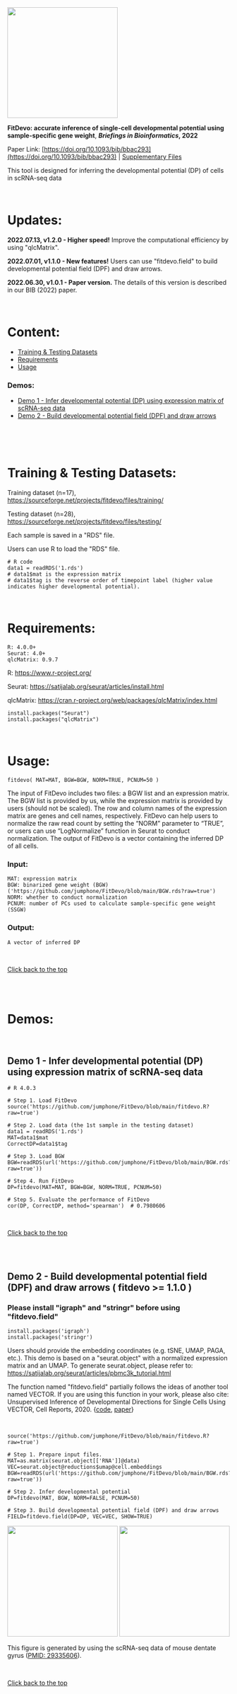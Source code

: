 <img src="https://gitee.com/jumphone/public/raw/master/img/logo.png" width="250">

**FitDevo: accurate inference of single-cell developmental potential using sample-specific gene weight**, ***Briefings in Bioinformatics*, 2022**

Paper Link: [https://doi.org/10.1093/bib/bbac293](https://doi.org/10.1093/bib/bbac293) | [Supplementary Files](https://github.com/jumphone/FitDevo/tree/main/sup)

This tool is designed for inferring the developmental potential (DP) of cells in scRNA-seq data


</br>

# Updates:

**2022.07.13, v1.2.0 - Higher speed!** Improve the computational efficiency by using "qlcMatrix".

**2022.07.01, v1.1.0 - New features!**  Users can use "fitdevo.field" to build developmental potential field (DPF) and draw arrows.

**2022.06.30, v1.0.1 - Paper version.** The details of this version is described in our BIB (2022) paper.


</br>


# Content:

* [Training & Testing Datasets](#training--testing-datasets)
* [Requirements](#requirements)
* [Usage](#usage)

### Demos:

* [Demo 1 - Infer developmental potential (DP) using expression matrix of scRNA-seq data](#demo-1---infer-developmental-potential-dp-using-expression-matrix-of-scrna-seq-data)
* [Demo 2 - Build developmental potential field (DPF) and draw arrows](#demo-2---build-developmental-potential-field-dpf-and-draw-arrows--fitdevo--110-)

</br>
</br>
</br>



# Training & Testing Datasets:

Training dataset (n=17), https://sourceforge.net/projects/fitdevo/files/training/

Testing dataset (n=28), https://sourceforge.net/projects/fitdevo/files/testing/

Each sample is saved in a "RDS" file. 

Users can use R to load the "RDS" file.
    
    # R code
    data1 = readRDS('1.rds')
    # data1$mat is the expression matrix
    # data1$tag is the reverse order of timepoint label (higher value indicates higher developmental potential).
    
</br>

# Requirements:

    R: 4.0.0+
    Seurat: 4.0+
    qlcMatrix: 0.9.7

R: https://www.r-project.org/

Seurat: https://satijalab.org/seurat/articles/install.html

qlcMatrix: https://cran.r-project.org/web/packages/qlcMatrix/index.html

    install.packages("Seurat") 
    install.packages("qlcMatrix")


</br>


# Usage:

    fitdevo( MAT=MAT, BGW=BGW, NORM=TRUE, PCNUM=50 )
    
The input of FitDevo includes two files: a BGW list and an expression matrix. The BGW list is provided by us, while the expression matrix is provided by users (should not be scaled). The row and column names of the expression matrix are genes and cell names, respectively. FitDevo can help users to normalize the raw read count by setting the “NORM” parameter to “TRUE”, or users can use “LogNormalize” function in Seurat to conduct normalization. The output of FitDevo is a vector containing the inferred DP of all cells.

### Input:

    MAT: expression matrix
    BGW: binarized gene weight (BGW) ('https://github.com/jumphone/FitDevo/blob/main/BGW.rds?raw=true')
    NORM: whether to conduct normalization
    PCNUM: number of PCs used to calculate sample-specific gene weight (SSGW)

### Output:

    A vector of inferred DP
    
</br>

[Click back to the top](#)

</br>
</br>



# Demos:

</br>

## Demo 1 - Infer developmental potential (DP) using expression matrix of scRNA-seq data

    # R 4.0.3 
    
    # Step 1. Load FitDevo 
    source('https://github.com/jumphone/FitDevo/blob/main/fitdevo.R?raw=true')
    
    # Step 2. Load data (the 1st sample in the testing dataset)
    data1 = readRDS('1.rds')
    MAT=data1$mat
    CorrectDP=data1$tag
    
    # Step 3. Load BGW
    BGW=readRDS(url('https://github.com/jumphone/FitDevo/blob/main/BGW.rds?raw=true'))
    
    # Step 4. Run FitDevo
    DP=fitdevo(MAT=MAT, BGW=BGW, NORM=TRUE, PCNUM=50)
    
    # Step 5. Evaluate the performance of FitDevo
    cor(DP, CorrectDP, method='spearman')  # 0.7980606


</br>

[Click back to the top](#)

</br>
</br>


## Demo 2 - Build developmental potential field (DPF) and draw arrows ( fitdevo >= 1.1.0 )

### Please install "igraph" and "stringr" before using "fitdevo.field"

    install.packages('igraph')
    install.packages('stringr')

Users should provide the embedding coordinates (e.g. tSNE, UMAP, PAGA, etc.). This demo is based on a "seurat.object" with a normalized expression matrix and an UMAP. To generate seurat.object, please refer to: https://satijalab.org/seurat/articles/pbmc3k_tutorial.html

The function named "fitdevo.field" partially follows the ideas of another tool named VECTOR. If you are using this function in your work, please also cite: Unsupervised Inference of Developmental Directions for Single Cells Using VECTOR, Cell Reports, 2020. {[code](https://github.com/jumphone/Vector), [paper](https://doi.org/10.1016/j.celrep.2020.108069)}

</br>

    source('https://github.com/jumphone/FitDevo/blob/main/fitdevo.R?raw=true')
    
    # Step 1. Prepare input files.
    MAT=as.matrix(seurat.object[['RNA']]@data)
    VEC=seurat.object@reductions$umap@cell.embeddings
    BGW=readRDS(url('https://github.com/jumphone/FitDevo/blob/main/BGW.rds?raw=true'))
    
    # Step 2. Infer developmental potential
    DP=fitdevo(MAT, BGW, NORM=FALSE, PCNUM=50)

    # Step 3. Build developmental potential field (DPF) and draw arrows
    FIELD=fitdevo.field(DP=DP, VEC=VEC, SHOW=TRUE)

<p float="left">
<img src="https://gitee.com/jumphone/public/raw/master/img/f01_demo2_fitdevo.field.png" width="250">
<img src="https://gitee.com/jumphone/public/raw/master/img/39E50314-8A5F-47F4-896B-0005C0059DE9.jpeg" width="250">
</p>

This figure is generated by using the scRNA-seq data of mouse dentate gyrus ([PMID: 29335606](https://www.nature.com/articles/s41593-017-0056-2)).

</br>

[Click back to the top](#)

</br>
</br>

